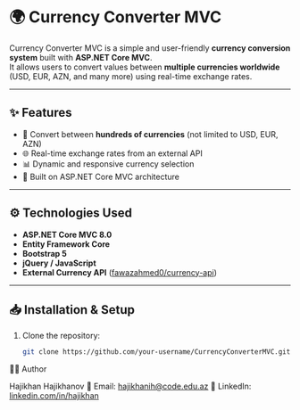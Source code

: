 # 🌍 Currency Converter MVC

Currency Converter MVC is a simple and user-friendly **currency conversion system** built with **ASP.NET Core MVC**.  
It allows users to convert values between **multiple currencies worldwide** (USD, EUR, AZN, and many more) using real-time exchange rates.  

---

## ✨ Features
- 💱 Convert between **hundreds of currencies** (not limited to USD, EUR, AZN)  
- 🌐 Real-time exchange rates from an external API  
- 📊 Dynamic and responsive currency selection   
- 🚀 Built on ASP.NET Core MVC architecture  

---

## ⚙️ Technologies Used
- **ASP.NET Core MVC 8.0**  
- **Entity Framework Core**  
- **Bootstrap 5**  
- **jQuery / JavaScript**  
- **External Currency API** ([fawazahmed0/currency-api](https://github.com/fawazahmed0/currency-api))  

---

## 📥 Installation & Setup

1. Clone the repository:
   ```bash
   git clone https://github.com/your-username/CurrencyConverterMVC.git

👨‍💻 Author

Hajikhan Hajikhanov
📧 Email: hajikhanih@code.edu.az
🔗 LinkedIn: [linkedin.com/in/hajikhan](https://www.linkedin.com/in/hajikhan-hajikhanov-401a30337/)
